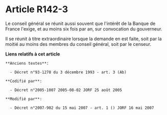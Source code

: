 # Article R142-3

Le conseil général se réunit aussi souvent que l'intérêt de la Banque de France l'exige, et au moins six fois par an, sur
convocation du gouverneur.

Il se réunit à titre extraordinaire lorsque la demande en est faite, soit par la moitié au moins des membres du conseil
général, soit par le censeur.

**Liens relatifs à cet article**

	**Anciens textes**:

	  - Décret n°93-1278 du 3 décembre 1993 - art. 3 (Ab)

	**Codifié par**:

	  - Décret n°2005-1007 2005-08-02 JORF 25 août 2005

	**Modifié par**:

	  - Décret n°2007-902 du 15 mai 2007 - art. 1 () JORF 16 mai 2007
